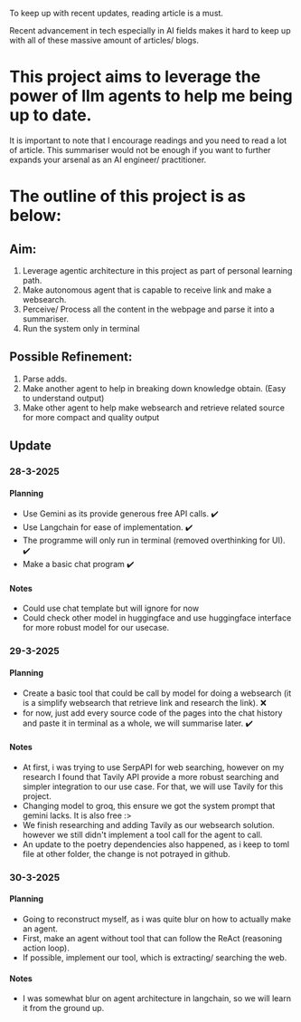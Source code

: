 To keep up with recent updates, reading article is a must.

Recent advancement in tech especially in AI fields makes it hard to keep up with all of these massive amount of articles/ blogs.

# This project aims to leverage the power of llm agents to help me being up to date.

It is important to note that I encourage readings and you need to read a lot of article. This summariser would not be enough if you want to further expands your arsenal as an AI engineer/ practitioner.

# The outline of this project is as below:

## Aim:

1. Leverage agentic architecture in this project as part of personal learning path.
2. Make autonomous agent that is capable to receive link and make a websearch.
3. Perceive/ Process all the content in the webpage and parse it into a summariser.
4. Run the system only in terminal

## Possible Refinement:

1. Parse adds.
2. Make another agent to help in breaking down knowledge obtain. (Easy to understand output)
3. Make other agent to help make websearch and retrieve related source for more compact and quality output

## Update

### 28-3-2025

#### Planning

- Use Gemini as its provide generous free API calls. ✔️
- Use Langchain for ease of implementation. ✔️
- The programme will only run in terminal (removed overthinking for UI). ✔️
- Make a basic chat program ✔️

#### Notes

- Could use chat template but will ignore for now
- Could check other model in huggingface and use huggingface interface for more robust model for our usecase.

### 29-3-2025

#### Planning

- Create a basic tool that could be call by model for doing a websearch (it is a simplify websearch that retrieve link and research the link). ❌
- for now, just add every source code of the pages into the chat history and paste it in terminal as a whole, we will summarise later. ✔️

#### Notes

- At first, i was trying to use SerpAPI for web searching, however on my research I found that Tavily API provide a more robust searching and simpler integration to our use case. For that, we will use Tavily for this project.
- Changing model to groq, this ensure we got the system prompt that gemini lacks. It is also free :>
- We finish researching and adding Tavily as our websearch solution. however we still didn't implement a tool call for the agent to call.
- An update to the poetry dependencies also happened, as i keep to toml file at other folder, the change is not potrayed in github.

### 30-3-2025

#### Planning

- Going to reconstruct myself, as i was quite blur on how to actually make an agent.
- First, make an agent without tool that can follow the ReAct (reasoning action loop).
- If possible, implement our tool, which is extracting/ searching the web.

#### Notes

- I was somewhat blur on agent architecture in langchain, so we will learn it from the ground up.
